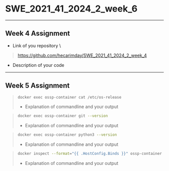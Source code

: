 # SWE_2021_41_2024_2_week_6
---
## Week 4 Assignment
* Link of you repository
  \
> https://github.com/hecarimday/SWE_2021_41_2024_2_week_4
* Description of your code 
---
## Week 5 Assignment
> ```bash
> docker exec ossp-container cat /etc/os-release
> ```
>* Explanation of commandline and your output

> ```bash
> docker exec ossp-container git --version
> ```
>* Explanation of commandline and your output

> ```bash
> docker exec ossp-container python3 --version
> ```
>* Explanation of commandline and your output

> ```bash
> docker inspect --format="{{ .HostConfig.Binds }}" ossp-container
> ```
>* Explanation of commandline and your output
